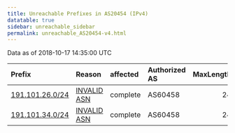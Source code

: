 ```yaml
---
title: Unreachable Prefixes in AS20454 (IPv4)
datatable: true
sidebar: unreachable_sidebar
permalink: unreachable_AS20454-v4.html
---
```


Data as of 2018-10-17 14:35:00 UTC


<div class="datatable-begin"></div>

| Prefix                                                   | Reason                                                                                                 | affected   | Authorized AS   |   MaxLength | Anchor                                         |   unreachable /24s |
|:---------------------------------------------------------|:-------------------------------------------------------------------------------------------------------|:-----------|:----------------|------------:|:-----------------------------------------------|-------------------:|
| [191.101.26.0/24](https://stat.ripe.net/191.101.26.0/24) | [INVALID ASN](https://rpki-validator.ripe.net/announcement-preview?asn=AS20454&prefix=191.101.26.0/24) | complete   | AS60458         |          24 | [LACNIC](unreachable_LACNIC_RPKI_Root-v4.html) |                  1 |
| [191.101.34.0/24](https://stat.ripe.net/191.101.34.0/24) | [INVALID ASN](https://rpki-validator.ripe.net/announcement-preview?asn=AS20454&prefix=191.101.34.0/24) | complete   | AS60458         |          24 | [LACNIC](unreachable_LACNIC_RPKI_Root-v4.html) |                  1 |

<div class="datatable-end"></div>